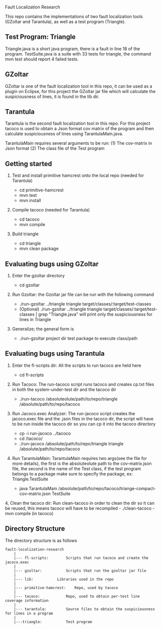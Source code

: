 Fault Localization Research 

This repo contains the implementations of two fault localization tools (GZoltar and Tarantula), 
as well as a test program (Triangle).

Test Program: Triangle
----------------------
Triangle.java is a short java program, there is a fault in line 18 of the program.
TestSuite.java is a suite with 33 tests for triangle, the command mvn test should report 4 failed tests.

GZoltar
-------
GZoltar is one of the fault localization tool in this repo, it can be used as a plugin on Eclipse, for this project 
the GZoltar jar file which will calculate the suspiciousness of lines, it is found in the lib dir. 

Tarantula
---------
Tarantula is the second fault localization tool in this repo. For this project tacoco is used to obtain a Json format cov matrix of the program
and then calculate suspiciousness of lines using TarantulaMain.java.

TarantulaMain requires several arguments to be run:
	(1) The cov-matrix in Json format
	(2) The class file of the Test program


Getting started
---------------
1. Test and install primitive hamcrest onto the local repo (needed for Tarantula)
	- cd primitive-hamcrest
	- mvn test
	- mvn install

2. Compile tacoco (needed for Tarantula)
	- cd tacoco
	- mvn compile

3. Build triangle
	- cd triangle
	- mvn clean package

Evaluating bugs using GZoltar
-----------------------------
1. Enter the gzoltar directory
	- cd gzoltar

2. Run Gzoltar: the Gzoltar jar file can be run with the following command
	- ./run-gzoltar ../triangle triangle target/classes/:target/test-classes
	- (Optional) ./run-gzoltar ../triangle triangle target/classes/:target/test-classes | grep "Triangle.java" will print only the suspiciousness for lines in Triangle

3. Generalize; the general form is 
	- ./run-gzoltar project dir test package to execute class/path


Evaluating bugs using Tarantula
-------------------------------
1. Enter the fl-scripts dir: All the scripts to run tacoco are held here
	- cd fl-scripts

1. Run Tacoco: The run-tacoco script runs tacoco and creates cp.txt files in both the system-under-test dir and the tacoco dir 
	- ./run-tacoco /absoluteolute/path/to/repo/triangle /absolute/path/to/repo/tacoco

2. Run Jacoco.exec Analyzer: The run-jacoco script creates the jacoco.exec file and the .json files in the tacoco dir, the script will have to be run inside the tacoco dir so you can cp it into the tacoco directory
	- cp -i run-jacoco ../tacoco
	- cd /tacoco/
	- ./run-jacoco /absolute/path/to/repo/triangle triangle /absolute/path/to/repo/tacoco

3. Run TarantulaMain: TarantulaMain requires two args(see the file for more details), the first is the absoluteolute path to the cov-matrix.json file, the second is the name of the Test class, if the test program belongs to a package make sure to specify the package, ex: Triangle.TestSuite
	- java TarantulaMain /absolute/path/to/repo/tacoco/triange-compact-cov-matrix.json TestSuite

4, Clean the tacoco dir: Run clean-tacoco in order to clean the dir so it can be reused, this means tacoco will have to be recompiled
	- ./clean-tacoco
	- mvn compile (in tacoco)

Directory Structure
-------------------
The directory structure is as follows
	
	fault-localization-research
		|
		|--- fl-scripts:		Scripts that run tacoco and create the jacoco.exec
		|
		|--- gzoltar:			Scripts that run the gzoltar jar file
		|
		|--- lib:			Libraries used in the repo
		|
		|--- primitive-hamcrest:	Repo, used by tacoco
		|
		|--- tacoco:			Repo, used to obtain per-test line coverage information
		|
		|--- tarantula:			Source files to obtain the suspiciousness for lines in a program
		|
		|---triangle:			Test program


	



